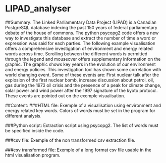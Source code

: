 # LIPAD_analyser

##Summary:
  The Linked Parliamentary Data Project (LIPAD) is a Canadian PostgreSQL 
database indexing the past 150 years of federal parliamentary debate of the 
house of commons. The python psycopg2 code offers a new way to investigate 
this database and extract the number of time a word or expression was said 
for each parties. The following example visualisation offers a comprehensive 
investigation of environment and energy related words across time. Scrolling 
between the different words is permitted through the legend and mouseover offers
supplementary information on the graphic. The graphic shows key years in the 
evolution of our environment and energy policies. This investigation tool has
shown some correlation with world changing event. Some of these events are:
First nuclear talk after the explosion of the first nuclear bomb, increase 
discussion about petrol, oil, gas during the 1973 oil crisis and the presence of
a peak for climate change, solar power and wind power after the 1997 signature
of the kyoto protocol. These events are pointed out on the exemple visualisation.

##Content:
###HTML file:
  Exemple of a visualisation using environment and energy related key words.
Colors of words must be set in the program for different analysis.
  
###Python script:
  Extraction script using psycopg2. The list of words must be specified inside the code.
  
###csv file:
  Exemple of the non transformed csv extraction file.
  
###csv transformed file:
  Exemple of a long format csv file usable in the html visualisation program.

